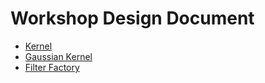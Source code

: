 # Workshop Design Document

 - [Kernel](design/kernel.md)
 - [Gaussian Kernel](design/gaussian_kernel.md)
 - [Filter Factory](design/filter_factory.md)